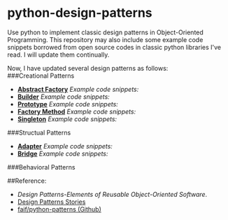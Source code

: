 python-design-patterns
===============
Use python to implement classic design patterns in Object-Oriented Programming. This repository may also include some example code snippets borrowed from open source codes in classic python libraries I've read. I will update them continually.    
  
Now, I have updated several design patterns as follows:  
###Creational Patterns
* [**Abstract Factory**](https://github.com/conndots/python-design-patterns/tree/master/abstract%20factory) *Example code snippets:* 
* [**Builder**](https://github.com/conndots/python-design-patterns/tree/master/builder) *Example code snippets:* 
* [**Prototype**](https://github.com/conndots/python-design-patterns/tree/master/prototype) *Example code snippets:* 
* [**Factory Method**](https://github.com/conndots/python-design-patterns/tree/master/factory%20method) *Example code snippets:*  
* [**Singleton**](https://github.com/conndots/python-design-patterns/tree/master/singleton) *Example code snippets:*   

###Structual Patterns  
* [**Adapter**](https://github.com/conndots/python-design-patterns/tree/master/adapter) *Example code snippets:* 
* [**Bridge**](https://github.com/conndots/python-design-patterns/tree/master/bridge) *Example code snippets:*   
  
###Behavioral Patterns  
     
##Reference:   
* *Design Patterns-Elements of Reusable Object-Oriented Software*.
* [Design Patterns Stories](http://www.programcreek.com/java-design-patterns-in-stories/)   
* [faif/python-patterns (Github)](https://github.com/faif/python-patterns)

